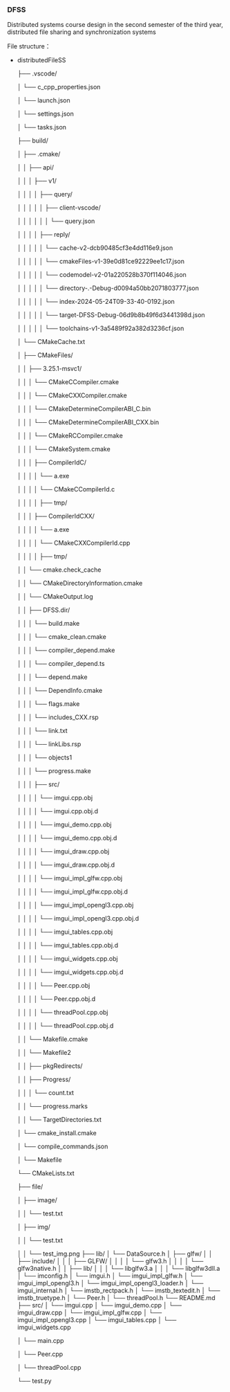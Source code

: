### DFSS


Distributed systems course design in the second semester of the third year, distributed file sharing and synchronization systems

File structure：
- distributedFileSS

  ├── .vscode/

  │   └── c_cpp_properties.json

  │   └── launch.json

  │   └── settings.json

  │   └── tasks.json

  ├── build/

  │   ├── .cmake/

  │   │   ├── api/

  │   │   │   ├── v1/

  │   │   │   │   ├── query/

  │   │   │   │   │   ├── client-vscode/

  │   │   │   │   │   │   └── query.json

  │   │   │   │   ├── reply/

  │   │   │   │   │   └── cache-v2-dcb90485cf3e4dd116e9.json

  │   │   │   │   │   └── cmakeFiles-v1-39e0d81ce92229ee1c17.json

  │   │   │   │   │   └── codemodel-v2-01a220528b370f114046.json

  │   │   │   │   │   └── directory-.-Debug-d0094a50bb2071803777.json

  │   │   │   │   │   └── index-2024-05-24T09-33-40-0192.json

  │   │   │   │   │   └── target-DFSS-Debug-06d9b8b49f6d3441398d.json

  │   │   │   │   │   └── toolchains-v1-3a5489f92a382d3236cf.json

  │   └── CMakeCache.txt

  │   ├── CMakeFiles/

  │   │   ├── 3.25.1-msvc1/

  │   │   │   └── CMakeCCompiler.cmake

  │   │   │   └── CMakeCXXCompiler.cmake

  │   │   │   └── CMakeDetermineCompilerABI_C.bin

  │   │   │   └── CMakeDetermineCompilerABI_CXX.bin

  │   │   │   └── CMakeRCCompiler.cmake

  │   │   │   └── CMakeSystem.cmake

  │   │   │   ├── CompilerIdC/

  │   │   │   │   └── a.exe

  │   │   │   │   └── CMakeCCompilerId.c

  │   │   │   │   ├── tmp/

  │   │   │   ├── CompilerIdCXX/

  │   │   │   │   └── a.exe

  │   │   │   │   └── CMakeCXXCompilerId.cpp

  │   │   │   │   ├── tmp/

  │   │   └── cmake.check_cache

  │   │   └── CMakeDirectoryInformation.cmake

  │   │   └── CMakeOutput.log

  │   │   ├── DFSS.dir/

  │   │   │   └── build.make

  │   │   │   └── cmake_clean.cmake

  │   │   │   └── compiler_depend.make

  │   │   │   └── compiler_depend.ts

  │   │   │   └── depend.make

  │   │   │   └── DependInfo.cmake

  │   │   │   └── flags.make

  │   │   │   └── includes_CXX.rsp

  │   │   │   └── link.txt

  │   │   │   └── linkLibs.rsp

  │   │   │   └── objects1

  │   │   │   └── progress.make

  │   │   │   ├── src/

  │   │   │   │   └── imgui.cpp.obj

  │   │   │   │   └── imgui.cpp.obj.d

  │   │   │   │   └── imgui_demo.cpp.obj

  │   │   │   │   └── imgui_demo.cpp.obj.d

  │   │   │   │   └── imgui_draw.cpp.obj

  │   │   │   │   └── imgui_draw.cpp.obj.d

  │   │   │   │   └── imgui_impl_glfw.cpp.obj

  │   │   │   │   └── imgui_impl_glfw.cpp.obj.d

  │   │   │   │   └── imgui_impl_opengl3.cpp.obj

  │   │   │   │   └── imgui_impl_opengl3.cpp.obj.d

  │   │   │   │   └── imgui_tables.cpp.obj

  │   │   │   │   └── imgui_tables.cpp.obj.d

  │   │   │   │   └── imgui_widgets.cpp.obj

  │   │   │   │   └── imgui_widgets.cpp.obj.d

  │   │   │   │   └── Peer.cpp.obj

  │   │   │   │   └── Peer.cpp.obj.d

  │   │   │   │   └── threadPool.cpp.obj

  │   │   │   │   └── threadPool.cpp.obj.d

  │   │   └── Makefile.cmake

  │   │   └── Makefile2

  │   │   ├── pkgRedirects/

  │   │   ├── Progress/

  │   │   │   └── count.txt

  │   │   └── progress.marks

  │   │   └── TargetDirectories.txt

  │   └── cmake_install.cmake

  │   └── compile_commands.json

  │   └── Makefile

  └── CMakeLists.txt

  ├── file/

  │   ├── image/

  │   │   └── test.txt

  │   ├── img/

  │   │   └── test.txt

  │   │   └── test_img.png
  ├── lib/
  │   └── DataSource.h
  │   ├── glfw/
  │   │   ├── include/
  │   │   │   ├── GLFW/
  │   │   │   │   └── glfw3.h
  │   │   │   │   └── glfw3native.h
  │   │   ├── lib/
  │   │   │   └── libglfw3.a
  │   │   │   └── libglfw3dll.a
  │   └── imconfig.h
  │   └── imgui.h
  │   └── imgui_impl_glfw.h
  │   └── imgui_impl_opengl3.h
  │   └── imgui_impl_opengl3_loader.h
  │   └── imgui_internal.h
  │   └── imstb_rectpack.h
  │   └── imstb_textedit.h
  │   └── imstb_truetype.h
  │   └── Peer.h
  │   └── threadPool.h
  └── README.md
  ├── src/
  │   └── imgui.cpp
  │   └── imgui_demo.cpp
  │   └── imgui_draw.cpp
  │   └── imgui_impl_glfw.cpp
  │   └── imgui_impl_opengl3.cpp
  │   └── imgui_tables.cpp
  │   └── imgui_widgets.cpp
  
  │   └── main.cpp

  │   └── Peer.cpp

  │   └── threadPool.cpp

  └── test.py

